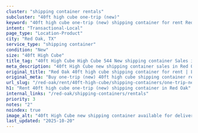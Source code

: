 ```yaml
---
cluster: "shipping container rentals"
subcluster: "40ft high cube one-trip (new)"
keyword: "40ft high cube one-trip (new) shipping container for rent Red Oak, TX"
intent: "Transactional-Local"
page_type: "Location-Product"
city: "Red Oak, TX"
service_type: "shipping container"
condition: "New"
size: "40ft High Cube"
title_tag: "40ft High Cube High Cube 544 New shipping container Sales in Red Oak | LC Container"
meta_description: "40ft High Cube new shipping container sales in Red Oak. High cube containers with extra height. Fast delivery, competitive pricing. Serving shipping containers area. Quote ID: QFA. Call (214) 524-4168 for your free quote today."
original_title: "Red Oak 40ft high cube shipping container for rent | LC"
original_meta: "Buy one-trip (new) 40ft high cube shipping container rent with local delivery in Red Oak, TX. LC Container — local Since 2003. Request a fast quote today."
url_slug: "/red-oak/rent/40ft-high-cube/shipping-containers/one-trip-new"
h1: "Rent 40ft high cube one-trip (new) shipping container in Red Oak"
internal_links: "/red-oak/shipping-containers/rentals"
priority: 3
notes: "2"
noindex: true
image_alt: "40ft High Cube new shipping container available for delivery in Red Oak"
last_updated: "2025-10-20"
---
```


<!-- TODO: Add unique city/inventory copy, images, and internal links here. -->

